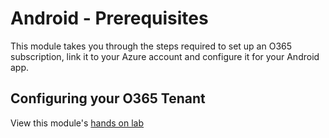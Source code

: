 Android - Prerequisites
=======================

This module takes you through the steps required to set up an O365 subscription,
link it to your Azure account and configure it for your Android app.


Configuring your O365 Tenant
----------------------------

View this module's [hands on lab](hands-on-lab.md)